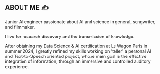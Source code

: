 ## ABOUT ME ✍️
Junior AI engineer passionate about AI and science in general, songwriter, and filmmaker.

I live for research discovery and the transmission of knowledge.

After obtaining my Data Science & AI certification at Le Wagon Paris in summer 2024, I greatly refined my skills working on 'teller' a personal AI and Text-to-Speech oriented project, whose main goal is the effective integration of information, through an immersive and controlled auditory experience.
